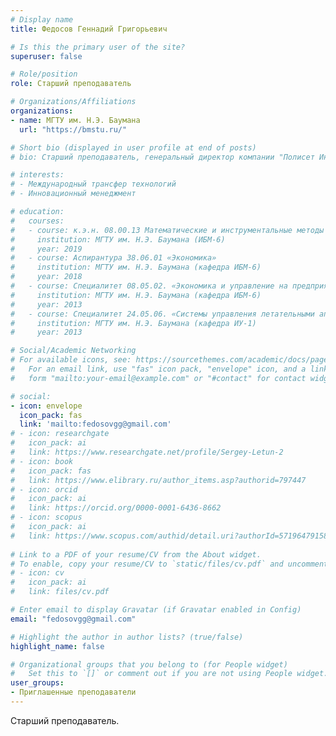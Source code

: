 ```yaml
---
# Display name
title: Федосов Геннадий Григорьевич

# Is this the primary user of the site?
superuser: false

# Role/position
role: Старший преподаватель

# Organizations/Affiliations
organizations:
- name: МГТУ им. Н.Э. Баумана
  url: "https://bmstu.ru/"

# Short bio (displayed in user profile at end of posts)
# bio: Старший преподаватель, генеральный директор компании "Полисет Инвест", куратор направления "Международный трансфер технологий"

# interests:
# - Международный трансфер технологий
# - Инновационный менеджмент

# education:
#   courses:
#   - course: к.э.н. 08.00.13 Математические и инструментальные методы экономики
#     institution: МГТУ им. Н.Э. Баумана (ИБМ-6)
#     year: 2019
#   - course: Аспирантура 38.06.01 «Экономика»
#     institution: МГТУ им. Н.Э. Баумана (кафедра ИБМ-6)
#     year: 2018
#   - course: Специалитет 08.05.02. «Экономика и управление на предприятии
#     institution: МГТУ им. Н.Э. Баумана (кафедра ИБМ-6)
#     year: 2013
#   - course: Специалитет 24.05.06. «Системы управления летательными аппаратами» 
#     institution: МГТУ им. Н.Э. Баумана (кафедра ИУ-1)
#     year: 2013

# Social/Academic Networking
# For available icons, see: https://sourcethemes.com/academic/docs/page-builder/#icons
#   For an email link, use "fas" icon pack, "envelope" icon, and a link in the
#   form "mailto:your-email@example.com" or "#contact" for contact widget.

# social:
- icon: envelope
  icon_pack: fas
  link: 'mailto:fedosovgg@gmail.com'
# - icon: researchgate
#   icon_pack: ai
#   link: https://www.researchgate.net/profile/Sergey-Letun-2
# - icon: book
#   icon_pack: fas
#   link: https://www.elibrary.ru/author_items.asp?authorid=797447
# - icon: orcid
#   icon_pack: ai
#   link: https://orcid.org/0000-0001-6436-8662
# - icon: scopus
#   icon_pack: ai
#   link: https://www.scopus.com/authid/detail.uri?authorId=57196479158
  
# Link to a PDF of your resume/CV from the About widget.
# To enable, copy your resume/CV to `static/files/cv.pdf` and uncomment the lines below.
# - icon: cv
#   icon_pack: ai
#   link: files/cv.pdf

# Enter email to display Gravatar (if Gravatar enabled in Config)
email: "fedosovgg@gmail.com"

# Highlight the author in author lists? (true/false)
highlight_name: false

# Organizational groups that you belong to (for People widget)
#   Set this to `[]` or comment out if you are not using People widget.
user_groups:
- Приглашенные преподаватели
---
```


Старший преподаватель.